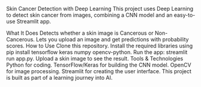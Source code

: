 Skin Cancer Detection with Deep Learning
This project uses Deep Learning to detect skin cancer from images, combining a CNN model and an easy-to-use Streamlit app.

What It Does
Detects whether a skin image is Cancerous or Non-Cancerous.
Lets you upload an image and get predictions with probability scores.
How to Use
Clone this repository.
Install the required libraries using pip install tensorflow keras numpy opencv-python.
Run the app: streamlit run app.py.
Upload a skin image to see the result.
Tools & Technologies
Python for coding.
TensorFlow/Keras for building the CNN model.
OpenCV for image processing.
Streamlit for creating the user interface.
This project is built as part of a learning journey into AI.
